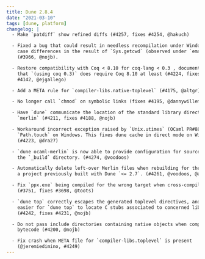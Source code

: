 ```yaml
---
title: Dune 2.8.4
date: "2021-03-10"
tags: [dune, platform]
changelog: |
  - Make `patdiff` show refined diffs (#4257, fixes #4254, @hakuch)

  - Fixed a bug that could result in needless recompilation under Windows due to
    case differences in the result of `Sys.getcwd` (observed under `emacs`).
    (#3966, @nojb).

  - Restore compatibility with Coq < 8.10 for coq-lang < 0.3 , document
    that `(using coq 0.3)` does require Coq 8.10 at least (#4224, fixes
    #4142, @ejgallego)

  - Add a META rule for `compiler-libs.native-toplevel` (#4175, @altgr)

  - No longer call `chmod` on symbolic links (fixes #4195, @dannywillems)

  - Have `dune` communicate the location of the standard library directory to
    `merlin` (#4211, fixes #4188, @nojb)

  - Workaround incorrect exception raised by `Unix.utimes` (OCaml PR#8857) in
    `Path.touch` on Windows. This fixes dune cache in direct mode on Windows.
    (#4223, @dra27)

  - `dune ocaml-merlin` is now able to provide configuration for source files in
    the `_build` directory. (#4274, @voodoos)

  - Automatically delete left-over Merlin files when rebuilding for the first time
    a project previously built with Dune `<= 2.7`. (#4261, @voodoos, @aalekseyev)

  - Fix `ppx.exe` being compiled for the wrong target when cross-compiling
    (#3751, fixes #3698, @toots)

  - `dune top` correctly escapes the generated toplevel directives, and make it
    easier for `dune top` to locate C stubs associated to concerned libraries.
    (#4242, fixes #4231, @nojb)

  - Do not pass include directories containing native objects when compiling
    bytecode (#4200, @nojb)

  - Fix crash when META file for `compiler-libs.toplevel` is present
    (@jeremiedimino, #4249)
---
```

